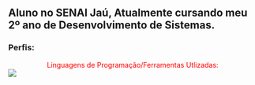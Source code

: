 ## Aluno no SENAI Jaú, Atualmente cursando meu 2º ano de Desenvolvimento de Sistemas.
<h3>Perfis:</h3>

<div style="text-align: center; color: #Ff0000; "> Linguagens de Programação/Ferramentas Utlizadas:
</div>
<img src="https://img.shields.io/badge/Steam-000000?style=for-the-badge&logo=Steam&logoColor=blue">
<!--
**LLuizXL/LLuizXL** is a ✨ _special_ ✨ repository because its `README.md` (this file) appears on your GitHub profile.
Here are some ideas to get you started:
- 🔭 I’m currently working on ...
- 🌱 I’m currently learning ...
- 👯 I’m looking to collaborate on ...
- 🤔 I’m looking for help with ...
- 💬 Ask me about ...
- 📫 How to reach me: ...
- 😄 Pronouns: ...
- ⚡ Fun fact: ...
-->
